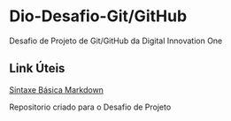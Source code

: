 # Dio-Desafio-Git/GitHub
Desafio de Projeto de Git/GitHub da Digital Innovation One 

## Link Úteis 
[Sintaxe Básica Markdown](https://docs.github.com/pt/get-started/writing-on-github/getting-started-with-writing-and-formatting-on-github/basic-writing-and-formatting-syntax)

Repositorio criado para o Desafio de Projeto
